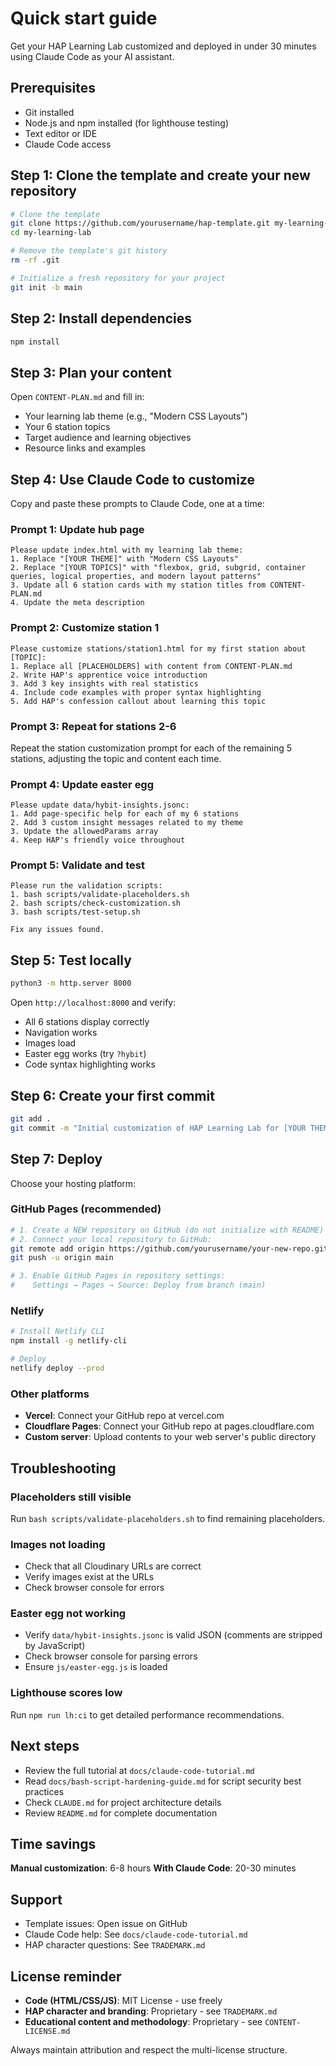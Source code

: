 # Quick start guide

Get your HAP Learning Lab customized and deployed in under 30 minutes using Claude Code as your AI assistant.

## Prerequisites

- Git installed
- Node.js and npm installed (for lighthouse testing)
- Text editor or IDE
- Claude Code access

## Step 1: Clone the template and create your new repository

```bash
# Clone the template
git clone https://github.com/yourusername/hap-template.git my-learning-lab
cd my-learning-lab

# Remove the template's git history
rm -rf .git

# Initialize a fresh repository for your project
git init -b main
```

## Step 2: Install dependencies

```bash
npm install
```

## Step 3: Plan your content

Open `CONTENT-PLAN.md` and fill in:

- Your learning lab theme (e.g., "Modern CSS Layouts")
- Your 6 station topics
- Target audience and learning objectives
- Resource links and examples

## Step 4: Use Claude Code to customize

Copy and paste these prompts to Claude Code, one at a time:

### Prompt 1: Update hub page

```
Please update index.html with my learning lab theme:
1. Replace "[YOUR THEME]" with "Modern CSS Layouts"
2. Replace "[YOUR TOPICS]" with "flexbox, grid, subgrid, container queries, logical properties, and modern layout patterns"
3. Update all 6 station cards with my station titles from CONTENT-PLAN.md
4. Update the meta description
```

### Prompt 2: Customize station 1

```
Please customize stations/station1.html for my first station about [TOPIC]:
1. Replace all [PLACEHOLDERS] with content from CONTENT-PLAN.md
2. Write HAP's apprentice voice introduction
3. Add 3 key insights with real statistics
4. Include code examples with proper syntax highlighting
5. Add HAP's confession callout about learning this topic
```

### Prompt 3: Repeat for stations 2-6

Repeat the station customization prompt for each of the remaining 5 stations, adjusting the topic and content each time.

### Prompt 4: Update easter egg

```
Please update data/hybit-insights.jsonc:
1. Add page-specific help for each of my 6 stations
2. Add 3 custom insight messages related to my theme
3. Update the allowedParams array
4. Keep HAP's friendly voice throughout
```

### Prompt 5: Validate and test

```
Please run the validation scripts:
1. bash scripts/validate-placeholders.sh
2. bash scripts/check-customization.sh
3. bash scripts/test-setup.sh

Fix any issues found.
```

## Step 5: Test locally

```bash
python3 -m http.server 8000
```

Open `http://localhost:8000` and verify:

- All 6 stations display correctly
- Navigation works
- Images load
- Easter egg works (try `?hybit`)
- Code syntax highlighting works

## Step 6: Create your first commit

```bash
git add .
git commit -m "Initial customization of HAP Learning Lab for [YOUR THEME]"
```

## Step 7: Deploy

Choose your hosting platform:

### GitHub Pages (recommended)

```bash
# 1. Create a NEW repository on GitHub (do not initialize with README)
# 2. Connect your local repository to GitHub:
git remote add origin https://github.com/yourusername/your-new-repo.git
git push -u origin main

# 3. Enable GitHub Pages in repository settings:
#    Settings → Pages → Source: Deploy from branch (main)
```

### Netlify

```bash
# Install Netlify CLI
npm install -g netlify-cli

# Deploy
netlify deploy --prod
```

### Other platforms

- **Vercel**: Connect your GitHub repo at vercel.com
- **Cloudflare Pages**: Connect your GitHub repo at pages.cloudflare.com
- **Custom server**: Upload contents to your web server's public directory

## Troubleshooting

### Placeholders still visible

Run `bash scripts/validate-placeholders.sh` to find remaining placeholders.

### Images not loading

- Check that all Cloudinary URLs are correct
- Verify images exist at the URLs
- Check browser console for errors

### Easter egg not working

- Verify `data/hybit-insights.jsonc` is valid JSON (comments are stripped by JavaScript)
- Check browser console for parsing errors
- Ensure `js/easter-egg.js` is loaded

### Lighthouse scores low

Run `npm run lh:ci` to get detailed performance recommendations.

## Next steps

- Review the full tutorial at `docs/claude-code-tutorial.md`
- Read `docs/bash-script-hardening-guide.md` for script security best practices
- Check `CLAUDE.md` for project architecture details
- Review `README.md` for complete documentation

## Time savings

**Manual customization**: 6-8 hours
**With Claude Code**: 20-30 minutes

## Support

- Template issues: Open issue on GitHub
- Claude Code help: See `docs/claude-code-tutorial.md`
- HAP character questions: See `TRADEMARK.md`

## License reminder

- **Code (HTML/CSS/JS)**: MIT License - use freely
- **HAP character and branding**: Proprietary - see `TRADEMARK.md`
- **Educational content and methodology**: Proprietary - see `CONTENT-LICENSE.md`

Always maintain attribution and respect the multi-license structure.
